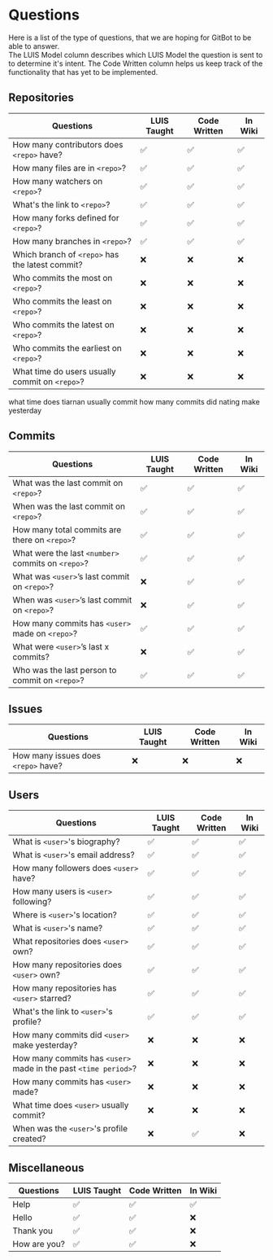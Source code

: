 # Questions

Here is a list of the type of questions, that we are hoping for GitBot to be able to answer.  
The LUIS Model column describes which LUIS Model the question is sent to to determine it's intent. The Code Written column helps us keep track of the functionality that has yet to be implemented.

## Repositories

|Questions											                    |LUIS Taught  |Code Written	|In Wiki
|---------------------------------------------------|-------------|-------------|---
|How many contributors does `<repo>` have?			    |✅			      |✅           |✅
|How many files are in `<repo>`?						        |✅			      |✅           |✅
|How many watchers on `<repo>`?			                |✅            |✅           |✅
|What's the link to `<repo>`?		                    |✅            |✅           |✅
|How many forks defined for `<repo>`?		            |✅            |✅           |✅
|How many branches in `<repo>`?		                  |✅            |✅           |✅
|Which branch of `<repo>` has the latest commit?    |❌            |❌           |❌
|Who commits the most on `<repo>`?                  |❌            |❌           |❌
|Who commits the least on `<repo>`?                 |❌            |❌           |❌
|Who commits the latest on `<repo>`?                |❌            |❌           |❌
|Who commits the earliest on `<repo>`?              |❌            |❌           |❌
|What time do users usually commit on `<repo>`?     |❌            |❌           |❌


what time does tiarnan usually commit
how many commits did nating make yesterday

## Commits

|Questions											                    |LUIS Taught  |Code Written	|In Wiki 
|---------------------------------------------------|--------------|-------------|---
|What was the last commit on `<repo>`?				      |✅            |✅           |✅
|When was the last commit on `<repo>`?				      |✅			      |✅           |✅
|How many total commits are there on `<repo>`?		  |✅			      |✅           |✅
|What were the last `<number>` commits on `<repo>`? |✅			      |✅           |✅
|What was `<user>`’s last commit on `<repo>`?			  |❌			      |✅           |✅
|When was `<user>`’s last commit on `<repo>`?			  |❌  		      |✅           |✅
|How many commits has `<user>` made on `<repo>`?		|✅			      |✅           |✅
|What were `<user>`’s last x commits?					      |❌ 			      |✅           |✅
|Who was the last person to commit on `<repo>`?			|✅            |✅           |✅

## Issues

|Questions											                    |LUIS Taught  |Code Written	|In Wiki
|---------------------------------------------------|-------------|-------------|---
|How many issues does `<repo>` have?                |❌            |❌           |❌

## Users

|Questions											                    |LUIS Taught|Code Written	 |In Wiki
|---------------------------------------------------|-----------|--------------|---
|What is `<user>`'s biography?					                          |✅          |✅            |✅
|What is `<user>`'s email address?			                          |✅          |✅            |✅
|How many followers does `<user>` have?	                          |✅          |✅            |✅
|How many users is `<user>` following?	                          |✅          |✅            |✅
|Where is `<user>`'s location?					                          |✅          |✅            |✅
|What is `<user>`'s name?								                          |✅          |✅            |✅
|What repositories does `<user>` own?			                        |✅          |✅            |✅
|How many repositories does `<user>` own?			                    |✅          |✅            |✅
|How many repositories has `<user>` starred?			                |✅          |✅            |✅
|What's the link to `<user>`'s profile?		                        |✅          |✅            |✅
|How many commits did `<user>` make yesterday?                    |❌          |❌            |❌
|How many commits has `<user>` made in the past `<time period>`?  |❌          |❌            |❌
|How many commits has `<user>` made?                              |❌          |❌            |❌
|What time does `<user>` usually commit?                          |❌          |❌            |❌
|When was the `<user>`'s profile created?		                      |❌          |✅            |❌

## Miscellaneous

|Questions											                    |LUIS Taught  |Code Written	|In Wiki
|---------------------------------------------------|-------------|-------------|---
|Help                                      			    |✅			      |✅           |✅
|Hello                                    			    |✅			      |✅           |❌
|Thank you                                 			    |✅			      |✅           |❌
|How are you?                                 			|✅			      |✅           |❌
